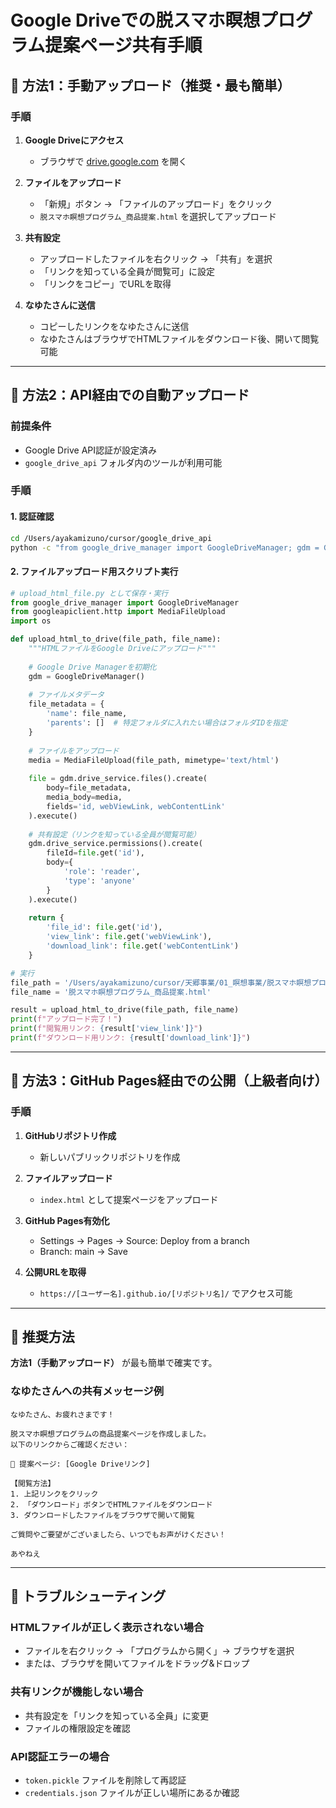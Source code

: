 # Google Driveでの脱スマホ瞑想プログラム提案ページ共有手順

## 📁 方法1：手動アップロード（推奨・最も簡単）

### 手順
1. **Google Driveにアクセス**
   - ブラウザで [drive.google.com](https://drive.google.com) を開く

2. **ファイルをアップロード**
   - 「新規」ボタン → 「ファイルのアップロード」をクリック
   - `脱スマホ瞑想プログラム_商品提案.html` を選択してアップロード

3. **共有設定**
   - アップロードしたファイルを右クリック → 「共有」を選択
   - 「リンクを知っている全員が閲覧可」に設定
   - 「リンクをコピー」でURLを取得

4. **なゆたさんに送信**
   - コピーしたリンクをなゆたさんに送信
   - なゆたさんはブラウザでHTMLファイルをダウンロード後、開いて閲覧可能

---

## 🤖 方法2：API経由での自動アップロード

### 前提条件
- Google Drive API認証が設定済み
- `google_drive_api` フォルダ内のツールが利用可能

### 手順

#### 1. 認証確認
```bash
cd /Users/ayakamizuno/cursor/google_drive_api
python -c "from google_drive_manager import GoogleDriveManager; gdm = GoogleDriveManager(); print('認証成功')"
```

#### 2. ファイルアップロード用スクリプト実行
```python
# upload_html_file.py として保存・実行
from google_drive_manager import GoogleDriveManager
from googleapiclient.http import MediaFileUpload
import os

def upload_html_to_drive(file_path, file_name):
    """HTMLファイルをGoogle Driveにアップロード"""
    
    # Google Drive Managerを初期化
    gdm = GoogleDriveManager()
    
    # ファイルメタデータ
    file_metadata = {
        'name': file_name,
        'parents': []  # 特定フォルダに入れたい場合はフォルダIDを指定
    }
    
    # ファイルをアップロード
    media = MediaFileUpload(file_path, mimetype='text/html')
    
    file = gdm.drive_service.files().create(
        body=file_metadata,
        media_body=media,
        fields='id, webViewLink, webContentLink'
    ).execute()
    
    # 共有設定（リンクを知っている全員が閲覧可能）
    gdm.drive_service.permissions().create(
        fileId=file.get('id'),
        body={
            'role': 'reader',
            'type': 'anyone'
        }
    ).execute()
    
    return {
        'file_id': file.get('id'),
        'view_link': file.get('webViewLink'),
        'download_link': file.get('webContentLink')
    }

# 実行
file_path = '/Users/ayakamizuno/cursor/天郷事業/01_瞑想事業/脱スマホ瞑想プログラム_商品提案.html'
file_name = '脱スマホ瞑想プログラム_商品提案.html'

result = upload_html_to_drive(file_path, file_name)
print(f"アップロード完了！")
print(f"閲覧用リンク: {result['view_link']}")
print(f"ダウンロード用リンク: {result['download_link']}")
```

---

## 📱 方法3：GitHub Pages経由での公開（上級者向け）

### 手順
1. **GitHubリポジトリ作成**
   - 新しいパブリックリポジトリを作成

2. **ファイルアップロード**
   - `index.html` として提案ページをアップロード

3. **GitHub Pages有効化**
   - Settings → Pages → Source: Deploy from a branch
   - Branch: main → Save

4. **公開URLを取得**
   - `https://[ユーザー名].github.io/[リポジトリ名]/` でアクセス可能

---

## 🎯 推奨方法

**方法1（手動アップロード）** が最も簡単で確実です。

### なゆたさんへの共有メッセージ例

```
なゆたさん、お疲れさまです！

脱スマホ瞑想プログラムの商品提案ページを作成しました。
以下のリンクからご確認ください：

📄 提案ページ: [Google Driveリンク]

【閲覧方法】
1. 上記リンクをクリック
2. 「ダウンロード」ボタンでHTMLファイルをダウンロード
3. ダウンロードしたファイルをブラウザで開いて閲覧

ご質問やご要望がございましたら、いつでもお声がけください！

あやねえ
```

---

## 🔧 トラブルシューティング

### HTMLファイルが正しく表示されない場合
- ファイルを右クリック → 「プログラムから開く」→ ブラウザを選択
- または、ブラウザを開いてファイルをドラッグ&ドロップ

### 共有リンクが機能しない場合
- 共有設定を「リンクを知っている全員」に変更
- ファイルの権限設定を確認

### API認証エラーの場合
- `token.pickle` ファイルを削除して再認証
- `credentials.json` ファイルが正しい場所にあるか確認

